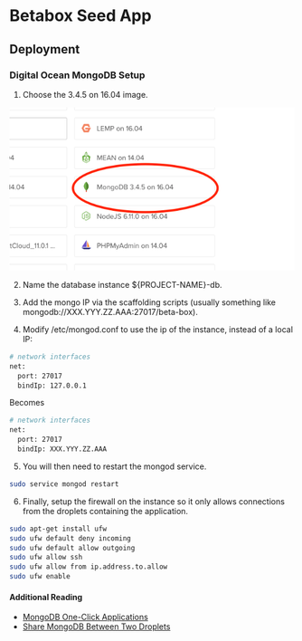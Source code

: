 # Betabox Seed App

## Deployment

### Digital Ocean MongoDB Setup

1. Choose the 3.4.5 on 16.04 image.

![Mong image selection](docs/deployment/mongo-image.png)

2. Name the database instance ${PROJECT-NAME}-db.

3. Add the mongo IP via the scaffolding scripts (usually something like mongodb://XXX.YYY.ZZ.AAA:27017/beta-box).

4. Modify /etc/mongod.conf to use the ip of the instance, instead of a local IP:

```bash
# network interfaces
net:
  port: 27017
  bindIp: 127.0.0.1
```

Becomes

```bash
# network interfaces
net:
  port: 27017
  bindIp: XXX.YYY.ZZ.AAA
```

5. You will then need to restart the mongod service.

```bash
sudo service mongod restart
```

6. Finally, setup the firewall on the instance so it only allows connections from the droplets containing the application.

```bash
sudo apt-get install ufw
sudo ufw default deny incoming
sudo ufw default allow outgoing
sudo ufw allow ssh
sudo ufw allow from ip.address.to.allow
sudo ufw enable
```

#### Additional Reading

* [MongoDB One-Click Applications](https://www.digitalocean.com/community/tutorials/how-to-use-the-mongodb-one-click-application)
* [Share MongoDB Between Two Droplets](https://www.digitalocean.com/community/questions/share-mongodb-in-two-droplets)
